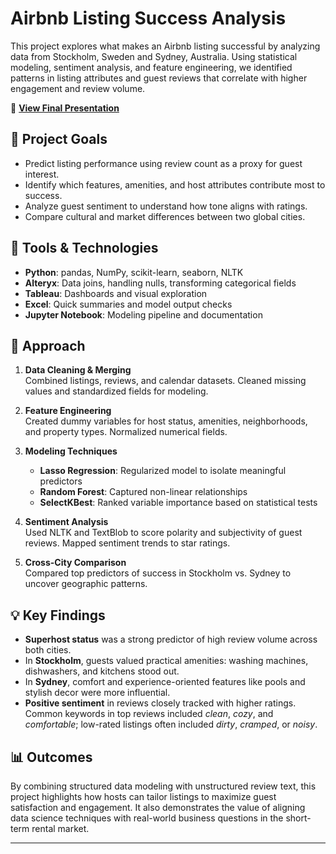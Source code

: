 # Airbnb Listing Success Analysis

This project explores what makes an Airbnb listing successful by analyzing data from Stockholm, Sweden and Sydney, Australia. Using statistical modeling, sentiment analysis, and feature engineering, we identified patterns in listing attributes and guest reviews that correlate with higher engagement and review volume.

📎 **[View Final Presentation](https://docs.google.com/presentation/d/1wlBCm0O346PdRUMouf3RqVSRVr2Ti6lLwWI5b_cYmJc/edit?usp=sharing)**

## 📌 Project Goals

- Predict listing performance using review count as a proxy for guest interest.
- Identify which features, amenities, and host attributes contribute most to success.
- Analyze guest sentiment to understand how tone aligns with ratings.
- Compare cultural and market differences between two global cities.

## 🧰 Tools & Technologies

- **Python**: pandas, NumPy, scikit-learn, seaborn, NLTK
- **Alteryx**: Data joins, handling nulls, transforming categorical fields
- **Tableau**: Dashboards and visual exploration
- **Excel**: Quick summaries and model output checks
- **Jupyter Notebook**: Modeling pipeline and documentation

## 🔎 Approach

1. **Data Cleaning & Merging**  
   Combined listings, reviews, and calendar datasets. Cleaned missing values and standardized fields for modeling.

2. **Feature Engineering**  
   Created dummy variables for host status, amenities, neighborhoods, and property types. Normalized numerical fields.

3. **Modeling Techniques**  
   - **Lasso Regression**: Regularized model to isolate meaningful predictors  
   - **Random Forest**: Captured non-linear relationships  
   - **SelectKBest**: Ranked variable importance based on statistical tests

4. **Sentiment Analysis**  
   Used NLTK and TextBlob to score polarity and subjectivity of guest reviews. Mapped sentiment trends to star ratings.

5. **Cross-City Comparison**  
   Compared top predictors of success in Stockholm vs. Sydney to uncover geographic patterns.

## 💡 Key Findings

- **Superhost status** was a strong predictor of high review volume across both cities.
- In **Stockholm**, guests valued practical amenities: washing machines, dishwashers, and kitchens stood out.
- In **Sydney**, comfort and experience-oriented features like pools and stylish decor were more influential.
- **Positive sentiment** in reviews closely tracked with higher ratings. Common keywords in top reviews included _clean_, _cozy_, and _comfortable_; low-rated listings often included _dirty_, _cramped_, or _noisy_.

## 📊 Outcomes

By combining structured data modeling with unstructured review text, this project highlights how hosts can tailor listings to maximize guest satisfaction and engagement. It also demonstrates the value of aligning data science techniques with real-world business questions in the short-term rental market.

---
